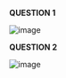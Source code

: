 **QUESTION 1**

![image](https://github.com/irfanghapar/Java-Programming/assets/87377657/342369fa-18a9-45e5-a63e-19b283abdfe6)

**QUESTION 2**

![image](https://github.com/irfanghapar/Java-Programming/assets/87377657/947c118f-9d1f-45d1-be5f-df317b6f65d4)
